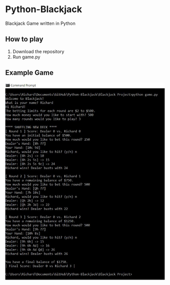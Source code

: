 # Python-Blackjack
Blackjack Game written in Python
## How to play
1. Download the repository
2. Run game.py
## Example Game
<img src="example.JPG">
